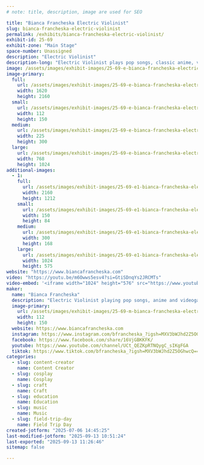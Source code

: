 ```yaml
---
# note: title, description, image are used for SEO

title: "Bianca Francheska Electric Violinist"
slug: bianca-francheska-electric-violinist
permalink: /exhibits/bianca-francheska-electric-violinist/
exhibit-id: 25-69
exhibit-zone: "Main Stage"
space-number: Unassigned
description: "Electric Violinist"
description-long: "Electric Violinist plays pop songs, classic anime, videogame music, and original songs!"
image: /assets/images/exhibit-images/25-69-e-bianca-francheska-electric-violinist-img-3694-9583-225x300.PNG
image-primary: 
  full:
    url: /assets/images/exhibit-images/25-69-e-bianca-francheska-electric-violinist-img-3694-9583-full.PNG
    width: 1620
    height: 2160
  small:
    url: /assets/images/exhibit-images/25-69-e-bianca-francheska-electric-violinist-img-3694-9583-112x150.PNG
    width: 112
    height: 150
  medium:
    url: /assets/images/exhibit-images/25-69-e-bianca-francheska-electric-violinist-img-3694-9583-225x300.PNG
    width: 225
    height: 300
  large:
    url: /assets/images/exhibit-images/25-69-e-bianca-francheska-electric-violinist-img-3694-9583-768x1024.PNG
    width: 768
    height: 1024
additional-images: 
  - 1:
    full:
      url: /assets/images/exhibit-images/25-69-e1-bianca-francheska-electric-violinist-img-3668-full.jpg
      width: 2160
      height: 1212
    small:
      url: /assets/images/exhibit-images/25-69-e1-bianca-francheska-electric-violinist-img-3668-150x84.jpg
      width: 150
      height: 84
    medium:
      url: /assets/images/exhibit-images/25-69-e1-bianca-francheska-electric-violinist-img-3668-300x168.jpg
      width: 300
      height: 168
    large:
      url: /assets/images/exhibit-images/25-69-e1-bianca-francheska-electric-violinist-img-3668-1024x575.jpg
      width: 1024
      height: 575
website: "https://www.biancafrancheska.com"
video: "https://youtu.be/m6Owws5esv4?si=GtiSDnqYs2JRCMTs"
video-embed: '<iframe width="1024" height="576" src="https://www.youtube.com/embed/m6Owws5esv4?feature=oembed" frameborder="0" allow="accelerometer; autoplay; clipboard-write; encrypted-media; gyroscope; picture-in-picture; web-share" referrerpolicy="strict-origin-when-cross-origin" allowfullscreen title="Bianca Francheska- Andromeda (Official Music Video)"></iframe>'
maker: 
  name: "Bianca Francheska"
  description: "Electric Violinist playing pop songs, anime and videogame music."
  image-primary:
    url: /assets/images/exhibit-images/25-69-m-bianca-francheska-electric-violinist-img-3694-112x150.PNG
    width: 112
    height: 150
  website: https://www.biancafrancheska.com
  instagram: https://www.instagram.com/bfrancheska_?igsh=MXV3bWJhd2Z5OGhwcQ==
  facebook: https://www.facebook.com/share/16VjGBKKFK/
  youtube: https://www.youtube.com/channel/UCt_QEZKpRTNQygC_sIKgFGA
  tiktok: https://www.tiktok.com/bfrancheska_?igsh=MXV3bWJhd2Z5OGhwcQ==
categories: 
  - slug: content-creator
    name: Content Creator
  - slug: cosplay
    name: Cosplay
  - slug: craft
    name: Craft
  - slug: education
    name: Education
  - slug: music
    name: Music
  - slug: field-trip-day
    name: Field Trip Day
created-jotform: "2025-07-06 14:45:25"
last-modified-jotform: "2025-09-13 10:51:24"
last-exported: "2025-09-13 11:26:46"
sitemap: false

---
```

